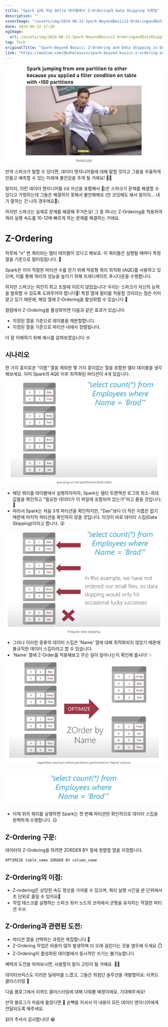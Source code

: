 ```yaml
---
title: "Spark 심화 학습 Delta 테이블에서 Z-Ordering과 Data Skipping 사용법"
description: ""
coverImage: "/assets/img/2024-06-22-Spark-BeyondBasicsZ-OrderingandDataSkippinginDeltaTables_0.png"
date: 2024-06-22 17:20
ogImage: 
  url: /assets/img/2024-06-22-Spark-BeyondBasicsZ-OrderingandDataSkippinginDeltaTables_0.png
tag: Tech
originalTitle: "Spark-Beyond Basics: Z-Ordering and Data Skipping in Delta Tables"
link: "https://medium.com/@kohaleavin/spark-beyond-basics-z-ordering-and-data-skipping-in-delta-tables-44102282585c"
---
```



<img src="/assets/img/2024-06-22-Spark-BeyondBasicsZ-OrderingandDataSkippinginDeltaTables_0.png" />

만약 스파크가 말할 수 있다면, 데이터 엔지니어들에 대해 말할 것이고 그들을 우울하게 만들고 예측할 수 있는 미래에 불안감을 주게 될 거에요! 🫢😬

말이지, 이런 데이터 엔지니어들 (내 자신을 포함해서 👀)은 스파크가 문제를 해결할 수 있다고 가정하는데 그들은 해결하지 못해서 불안해해요 (안 코딩해도 돼서 말이지… 내가 말하는 건 나의 경우에요🙈).

하지만 스파크는 실제로 문제를 해결해 주거든요! 그 중 하나는 Z-Ordering을 적용하여 쿼리 실행 속도를 10-12배 빠르게 하는 문제를 해결하는 거에요.

<div class="content-ad"></div>

# Z-Ordering

하루에 "n" 번 쿼리되는 델타 테이블이 있다고 해보죠. 이 쿼리들은 실행될 때마다 특정 열을 기준으로 필터링됩니다. 🤔

Spark은 이미 적절한 파티션 수를 얻기 위해 적응형 쿼리 최적화 (AQE)를 사용하고 있으며, 이를 통해 쿼리의 성능을 높이기 위해 프레디케이트 푸시다운을 수행합니다.

하지만 스파크는 여전히 최고 조절에 이르지 않았습니다! 우리는 스파크가 자신의 능력을 발휘할 수 있도록 도와주어야 합니다😤! 특정 열에 필터를 적용할 것이라는 점은 이미 알고 있기 때문에, 해당 열에 Z-Ordering을 활성화할 수 있습니다 🤨

<div class="content-ad"></div>

컬럼에서 Z-Ordering을 활성화하면 다음과 같은 효과가 있습니다:

- 지정된 열을 기준으로 테이블을 재분할합니다.
- 지정된 열을 기준으로 파티션 내에서 정렬됩니다.

더 잘 이해하기 위해 예시를 살펴보겠습니다: 🤓

## 시나리오

<div class="content-ad"></div>

한 가지 흥미로운 "이름" 열을 제외한 몇 가지 흥미없는 열을 포함한 델타 테이블을 생각해보세요. 이미 Spark의 AQE 이후 최적화된 파티션이 4개 있습니다.

![이미지](/assets/img/2024-06-22-Spark-BeyondBasicsZ-OrderingandDataSkippinginDeltaTables_1.png)

- 해당 쿼리를 테이블에서 실행하자마자, Spark는 델타 트랜잭션 로그의 최소-최대 값들을 확인하고 "필요한 데이터가 이 파일에 포함되어 있는가"라고 물을 것입니다. 🧐
- 따라서 Spark는 처음 3개 파티션을 확인하지만, "Dan"보다 더 작은 이름은 없기 때문에 마지막 파티션을 확인하지 않을 것입니다. 이것이 바로 데이터 스킵(Data Skipping)이라고 합니다. 😲

![이미지](/assets/img/2024-06-22-Spark-BeyondBasicsZ-OrderingandDataSkippinginDeltaTables_2.png)

<div class="content-ad"></div>

- 그러나 이러한 종류의 데이터 스킵은 'Name' 열에 대해 최적화되지 않았기 때문에 불규칙한 데이터 스킵이라고 할 수 있습니다.
- 'Name' 열에 Z-Order를 적용해보고 무슨 일이 일어나는지 확인해 봅시다! ✨

![image](/assets/img/2024-06-22-Spark-BeyondBasicsZ-OrderingandDataSkippinginDeltaTables_3.png)

![image](/assets/img/2024-06-22-Spark-BeyondBasicsZ-OrderingandDataSkippinginDeltaTables_4.png)

- 이제 위의 쿼리를 실행하면 Spark는 첫 번째 파티션만 확인하므로 데이터 스킵을 완벽하게 수행합니다. 😉

<div class="content-ad"></div>

## Z-Ordering 구문:

데이터의 Z-Ordering을 하려면 ZORDER BY 절에 정렬할 열을 지정합니다.

```js
OPTIMIZE table_name ZORDER BY column_name
```

## Z-Ordering의 이점:

<div class="content-ad"></div>

- Z-ordering은 상당한 속도 향상을 가져올 수 있으며, 쿼리 실행 시간을 분 단위에서 초 단위로 줄일 수 있어요🤯
- 작업 태스크를 실행하는 스파크 워커 노드의 코어에서 균형을 유지하는 적절한 파티션 수⚖️

## Z-Ordering과 관련된 도전:

- 파티션 열을 선택하는 과정은 복잡합니다 🥴
- Z-Ordering 작업은 비용이 많이 발생하며 더 오래 걸린다는 것을 염두에 두세요 ⏱️
- Z-Ordering이 활성화된 테이블에서 동시적인 쓰기는 불가능합니다

혜택과 도전을 따져보시면, 사용할지 말지 고민이 될 거예요. 😵‍💫

<div class="content-ad"></div>

데이타브릭스도 이러한 딜레마를 느꼈고, 그들은 최첨단 솔루션을 개발했어요: 리퀴드 클러스터링 🥂

다음 블로그에서 리퀴드 클러스터링에 대해 다뤄볼 예정이에요, 기대해주세요!

만약 블로그가 마음에 들었다면 👏 손뼉을 치셔서 이 내용이 모든 데이터 엔지니어에게 전달되도록 해주세요.

읽어 주셔서 감사합니다! 😁